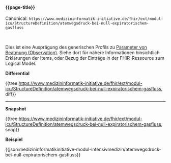 #### {{page-title}}

Canonical: 
```https://www.medizininformatik-initiative.de/fhir/ext/modul-icu/StructureDefinition/atemwegsdruck-bei-null-expiratorischem-gasfluss```

<br> 

Dies ist eine Ausprägung des generischen Profils zu [Parameter von Beatmung (Observation)](https://www.medizininformatik-initiative.de/fhir/ext/modul-icu/StructureDefinition/parameter-von-beatmung). Siehe dort für nähere Informationen hinsichtlich Erklärungen der Items, oder Bezug der Einträge in der FHIR-Ressource zum Logical Model. 


**Differential**

{{tree:https://www.medizininformatik-initiative.de/fhir/ext/modul-icu/StructureDefinition/atemwegsdruck-bei-null-expiratorischem-gasfluss, diff}}

---

**Snapshot**

{{tree:https://www.medizininformatik-initiative.de/fhir/ext/modul-icu/StructureDefinition/atemwegsdruck-bei-null-expiratorischem-gasfluss, snap}}

**Beispiel**

{{json:medizininformatikinitiative-modul-intensivmedizin/atemwegsdruck-bei-null-expiratorischem-gasfluss}}
